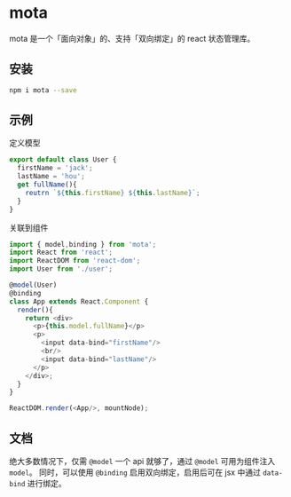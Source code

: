 # mota

mota 是一个「面向对象」的、支持「双向绑定」的 react 状态管理库。

## 安装

```sh
npm i mota --save
```

## 示例

定义模型
```js
export default class User {
  firstName = 'jack';
  lastName = 'hou';
  get fullName(){
    reutrn `${this.firstName} ${this.lastName}`;
  }
}
```

关联到组件
```js
import { model,binding } from 'mota';
import React from 'react';
import ReactDOM from 'react-dom';
import User from './user';

@model(User)
@binding
class App extends React.Component {
  render(){
    return <div>
      <p>{this.model.fullName}</p>
      <p>
        <input data-bind="firstName"/>
        <br/>
        <input data-bind="lastName"/>
      </p>
    </div>;
  }
}

ReactDOM.render(<App/>, mountNode);
```

## 文档

绝大多数情况下，仅需 `@model` 一个 api 就够了，通过 `@model` 可用为组件注入 `model`。
同时，可以使用 `@binding` 启用双向绑定，启用后可在 jsx 中通过 `data-bind` 进行绑定。
